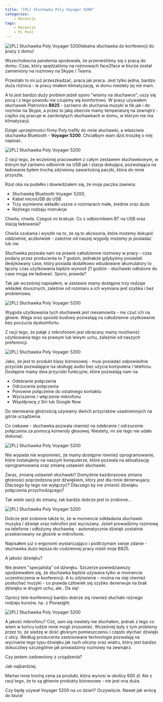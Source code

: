 ```yaml
---
title: "[PL] Słuchawka Poly Voyager 5200"
categories:
    - Recenzje
tags:
    - Recenzje
    - PL Post
---
```


![[PL] Słuchawka Poly Voyager 5200](/assets/images/posts/Voyager5200/top.jpg)Idealna słuchawka do konferencji do pracy z domu!

Wszechobecna pandemia spodowała, że przenieśliśmy się z pracą do domu. Czas, który spędzaliśmy na rozmowach face2face w biurze został zamieniony na rozmowy na Skype / Teams. 

Przestało to mi już przeszkadzać, praca jak praca. Jest tylko jedna, bardzo duża różnica - w pracy miałem klimatyzację, w domu niestety jej nie mam. 

A to jest bardzo duży problem jeżeli sporo "wisimy na słuchawce", uszy się pocą i z tego powodu nie czujemy się komfortowo. W pracy używałem słuchawek Platronics **B825** - zarówno do słuchania muzyki w tle jak i do rozmów na Skype, a przez to jaką obecnie mamy temperaturę na zewnątrz - ciężko się pracuje w zamkniętych słuchawkach w domu, w którym nie ma klimatyzacji.

Dzięki uprzejmności firmy Poly trafiły do mnie słuchawki, a właściwie słuchawka Bluetooth - **Voyager 5200**. Chciałbym wam dziś troszkę o niej napisać.

![[PL] Słuchawka Poly Voyager 5200](/assets/images/posts/Voyager5200/01.jpg)

Z racji tego, że wcześniej pracowałem z całym zestawem słuchawkowym, w którym był zarówno odbiornik na USB jak i stacja dokująca, pozwalająca na ładowanie byłem trochę zdziwiony zawartością paczki, która do mnie przyszła. 

Rzut oka na pudełko i dowiedziałem się, że moja paczka zawiera:

* Słuchawkę Bluetooth Voyager 5200,
* Kabel microUSB do USB
* Trzy wymienne wkładki uszne o rozmiarach małe, średnie oraz duże
* Różnego rodzaju instrukcje

Chwila, chwila. Czegoś mi brakuje. Co z odbiornikiem BT na USB oraz stacją ładowania? 

Chwila szukania i wyszło na to, że są to akcesoria, które możemy dokupić oddzielnie, aczkolwiek - zależnie od naszej wygody możemy je posiadać lub nie.

Słuchawka pozwala nam na prawie całodzienne rozmowy w pracy - czas podany przez producenta to 7 godzin, jednakże gdybyśmy posiadali dedykowany case, który posiada dodatkowo wbudowane akumulatory to łączny czas użytkowania  będzie wynosił 21 godzin - słuchawki odłożone do case mogą sie ładować. Sporo, prawda? 

Tak jak wcześniej napisałem, w zestawie mamy dostępne trzy rodzaje wkładek dousznych, zależnie od rozmiaru a ich wymiana jest szybka i bez problemowa.

![[PL] Słuchawka Poly Voyager 5200](/assets/images/posts/Voyager5200/05.jpg)

Wygoda użytkowania tych słuchawek jest niesamowita - nie czuć ich na głowie. Waga oraz sposób budowy pozwalają na całodzienne użytkowanie bez poczucia dyskomfortu.

Z racji tego, że pałąk z mikrofonem jest obracany mamy możliwość użytkowania tego na prawym lub lewym uchu, zależnie od naszych preferencji. 

![[PL] Słuchawka Poly Voyager 5200](/assets/images/posts/Voyager5200/02.jpg)

Jako, że jest to produkt klasy biznesowej - musi posiadać odpowiednie przyciski pozwalające na obsługę audio bez użycia komputera / telefonu. Dostępne mamy dwa przyciski funkcyjne, które pozwalają nam na:

* Odebranie połączenia
* Odrzucenie połączenia
* Ponowne połączenie do ostatniego kontaktu
* Wyciszenie / włączenie mikrofonu
* Współpracę z Siri lub Google Now

Do sterowania głośnością używamy dwóch przycisków usadowionych na górze urządzenia.

Co ciekawe - słuchawka pozwala również na odebranie / odrzucenie połączenia za pomocą komendy głosowej. Niestety, mi sie tego nie udało dokonać.

![[PL] Słuchawka Poly Voyager 5200](/assets/images/posts/Voyager5200/04.jpg)

Nie wypada nie wspomnieć, że mamy dostępne również oprogramowanie, które instalujemy na naszym komputerze, które pozwala na aktualizację oprogramowania oraz zmianę ustawień słuchawki. 

Zaraz, zmianę ustawień słuchawki? Domyślnie każdorazowa zmiana głośności poprzedzona jest dźwiękiem, który jest dla mnie denerwujacy. Dlaczego by tego nie wyłączyć? Dlaczego by nie zmienić dźwięku połączenia przychodzącego? 

Tak wiele opcji do zmiany, tak bardzo dobrze jest to zrobione...

![[PL] Słuchawka Poly Voyager 5200](/assets/images/posts/Voyager5200/01.jpg)

Dobrze jest zrobione także to, że w momencie odkładania słuchawki muzyka / dźwięk oraz mikrofon jest wyciszany. Jeżeli prowadzimy rozmowę na telefonie i odłożymy słuchawkę - automatycznie dźwięk zostatnie przekierowany na głośnik w mikrofonie.

Napisałem już o ergonomi wystarczająco i podtrzymam swoje zdanie - słuchawka dużo lepsza do codziennej pracy niżeli moje B825. 

A jakość dźwięku?

Nie jestem "specjalistą" od dźwięku. Szczerze powiedziawszy spodziewałem się, że słuchawka będzie używana tylko w momencie uczestniczenia w konferencji. A tu zdziwienie - można na niej również posłuchać muzyki - co prawda człowiek się szybko denerwuje na brak dźwięku w drugim uchu, ale.. Da się!

Oprócz tele-konferencji bardzo dobrze się również słuchało różnego rodzaju kursów, np. z Plurasight.

![[PL] Słuchawka Poly Voyager 5200](/assets/images/posts/Voyager5200/03.jpg)

A jakość mikrofonu? Cóż, sam się niestety nie słuchałem, jednak z tego co wiem w końcu ludzie mnie mogli zrozumieć. Wcześniej były z tym problemy przez to, że siedzę w dość głośnym pomieszczeniu i często słychać dźwięki z ulicy. 
Według producenta zastosowane technologie pozwalają na wycinanie tego typu dźwięku jak ruch uliczny oraz wiatru, który jest bardzo dokuczliwy szczególnie jak prowadzimy rozmowy na zewnątrz.

Czy jestem zadowolony z urządzenia?

Jak najbardziej.

Martwi mnie trochę cena za produkt, która wynosi w okolicy 600 zł. Ale z racji tego, że to są głównie produkty biznesowe - nie jest ona duża.

Czy będę uzywał Voyager 5200 na co dzień? Oczywiście. Nawet jak wrócę do biura!
